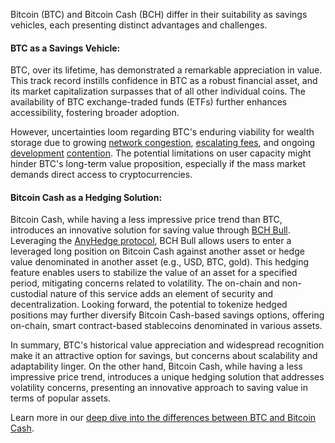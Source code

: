 Bitcoin (BTC) and Bitcoin Cash (BCH) differ in their suitability as savings vehicles, each presenting distinct advantages and challenges.

#### BTC as a Savings Vehicle:

BTC, over its lifetime, has demonstrated a remarkable appreciation in value. This track record instills confidence in BTC as a robust financial asset, and its market capitalization surpasses that of all other individual coins. The availability of BTC exchange-traded funds (ETFs) further enhances accessibility, fostering broader adoption. 

However, uncertainties loom regarding BTC's enduring viability for wealth storage due to growing [network congestion](https://bitinfocharts.com/comparison/bitcoin-transactions.html), [escalating fees](https://bitinfocharts.com/comparison/bitcoin-transactionfees.html#1y), and ongoing [development](https://fortune.com/crypto/2024/01/30/bitcoin-fight-over-ordinals-nfts/) [contention](https://news.cryptoizresearch.com/bitcoin-protocol-development-hurdles-navigating-consensus-challenges/). The potential limitations on user capacity might hinder BTC's long-term value proposition, especially if the mass market demands direct access to cryptocurrencies.

#### Bitcoin Cash as a Hedging Solution:

Bitcoin Cash, while having a less impressive price trend than BTC, introduces an innovative solution for saving value through [BCH Bull](https://bchbull.com/). Leveraging the [AnyHedge protocol](https://anyhedge.com/), BCH Bull allows users to enter a leveraged long position on Bitcoin Cash against another asset or hedge value denominated in another asset (e.g., USD, BTC, gold). This hedging feature enables users to stabilize the value of an asset for a specified period, mitigating concerns related to volatility. The on-chain and non-custodial nature of this service adds an element of security and decentralization. Looking forward, the potential to tokenize hedged positions may further diversify Bitcoin Cash-based savings options, offering on-chain, smart contract-based stablecoins denominated in various assets.

In summary, BTC's historical value appreciation and widespread recognition make it an attractive option for savings, but concerns about scalability and adaptability linger. On the other hand, Bitcoin Cash, while having a less impressive price trend, introduces a unique hedging solution that addresses volatility concerns, presenting an innovative approach to saving value in terms of popular assets.

Learn more in our [deep dive into the differences between BTC and Bitcoin Cash](https://bchfaq.com/what-is-the-difference-between-bitcoin-and-bitcoin-cash-part-5/#savings).